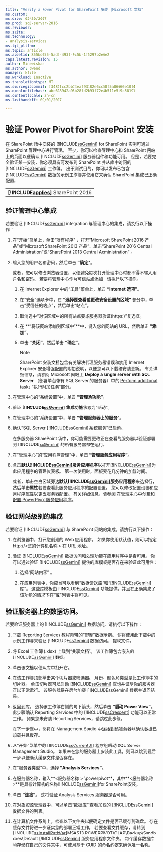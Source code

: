 ```yaml
---
title: "Verify a Power Pivot for SharePoint 安装 |Microsoft 文档"
ms.custom: 
ms.date: 03/20/2017
ms.prod: sql-server-2016
ms.reviewer: 
ms.suite: 
ms.technology:
- analysis-services
ms.tgt_pltfrm: 
ms.topic: article
ms.assetid: 855bd055-5ad3-493f-9c5b-1f5297b2e6e2
caps.latest.revision: 15
author: Minewiskan
ms.author: owend
manager: kfile
ms.workload: Inactive
ms.translationtype: MT
ms.sourcegitcommit: f3481fcc2bb74eaf93182e6cc58f5a06666e10f4
ms.openlocfilehash: abc618942a95b28fd2b93f72e4b511e519c58191
ms.contentlocale: zh-cn
ms.lasthandoff: 09/01/2017

---
```

# <a name="verify-a-power-pivot-for-sharepoint-installation"></a>验证 Power Pivot for SharePoint 安装
  在 SharePoint 场中安装的 [!INCLUDE[ssGemini](../../../includes/ssgemini-md.md)] for SharePoint 实例可通过 SharePoint 管理中心进行管理。 至少，你可以检查管理中心和 SharePoint 网站上的页面以便确认 [!INCLUDE[ssGemini](../../../includes/ssgemini-md.md)] 服务器组件和功能可用。 但是，若要完全验证某一安装，你必须具有可发布到 SharePoint 并从库中访问的 [!INCLUDE[ssGemini](../../../includes/ssgemini-md.md)] 工作簿。 出于测试目的，你可以发布已包含 [!INCLUDE[ssGemini](../../../includes/ssgemini-md.md)] 数据的示例工作簿并使用它来确认 SharePoint 集成已正确配置。  
  
||  
|-|  
|**[!INCLUDE[applies](../../../includes/applies-md.md)]** SharePoint 2016 | SharePoint 2013|  
  
##  <a name="verifyinstall"></a> 验证管理中心集成  
 若要验证 [!INCLUDE[ssGemini](../../../includes/ssgemini-md.md)] integration 与管理中心的集成，请执行以下操作：  
  
1.  在“开始”菜单上，单击“所有程序” ，打开“Microsoft SharePoint 2016 产品”或“Microsoft SharePoint 2013 产品”，单击“SharePoint 2016 Central Administration”或“SharePoint 2013 Central Administration” 。  
  
2.  输入您的用户名和密码，然后单击 **“确定”**。  
  
     或者，您可以修改浏览器设置，以便避免每次打开管理中心时都不得不输入用户名和密码。 若要将管理中心作为可信站点添加，请执行以下操作。  
  
    1.  在 Internet Explorer 中的“工具”菜单上，单击 **“Internet 选项”**。  
  
    2.  在“安全”选项卡中，在 **“选择要查看或更改安全设置的区域”** 部分中，单击“受信任的站点”，然后单击“站点”。  
  
    3.  取消选中“对该区域中的所有站点要求服务器验证(https:)”复选框。  
  
    4.  在 **“将该网站添加到区域中”**中，键入您的网站的 URL，然后单击 **“添加”**。  
  
    5.  单击 **“关闭”**，然后单击 **“确定”**。  
  
        > [!NOTE]  
        >  SharePoint 安装文档包含有关解决代理服务器错误和禁用 Internet Explorer 安全增强配置的附加说明，以便您可以下载和安装更新。 有关详细信息，请参阅 Microsoft 网站上 **Deploy a single server with SQL Server** （部署单台带有 SQL Server 的服务器）中的 [Perform additional tasks](http://go.microsoft.com/fwlink/?LinkId=177754) “执行附加任务”部分。  
  
3.  在管理中心的“系统设置”中，单击 **“管理场功能”**。  
  
4.  验证 **[!INCLUDE[ssGemini](../../../includes/ssgemini-md.md)] 集成功能**状态为“活动”。  
  
5.  在管理中心的“系统设置”中，单击 **“管理服务器上的服务”**。  
  
6.  确认“SQL Server [!INCLUDE[ssGemini](../../../includes/ssgemini-md.md)] 系统服务”已启动。  
  
     在多服务器 SharePoint 场中，你可能需要更改正在查看的服务器以验证部署到 [!INCLUDE[ssGemini](../../../includes/ssgemini-md.md)] 的所有服务器都在运行。  
  
7.  在“管理中心”的“应用程序管理”中，单击 **“管理服务应用程序”**。  
  
8.  单击**默认[!INCLUDE[ssGemini](../../../includes/ssgemini-md.md)]服务应用程序**以打开[!INCLUDE[ssGemini](../../../includes/ssgemini-md.md)]为此应用程序的管理仪表板。 第一次使用时，面板要花几分钟的加载时间。  
  
     或者，单击空白区域旁边**默认[!INCLUDE[ssGemini](../../../includes/ssgemini-md.md)]服务应用程序**来选择行，然后单击**属性**若要查看此服务应用程序的配置设置。 您可以修改配置设置和应用程序属性以更改服务器配置。 有关详细信息，请参阅 [在管理中心中创建和配置 PowerPivot 服务应用程序](../../../analysis-services/power-pivot-sharepoint/create-and-configure-power-pivot-service-application-in-ca.md)。  
  
## <a name="verify-integration-at-the-site-level"></a>验证网站级别的集成  
 若要验证 [!INCLUDE[ssGemini](../../../includes/ssgemini-md.md)] 与 SharePoint 网站的集成，请执行以下操作：  
  
1.  在浏览器中，打开您创建的 Web 应用程序。 如果你使用默认值，则可以指定 http://\<您的计算机名称 > 在 URL 地址。  
  
2.  验证 [!INCLUDE[ssGemini](../../../includes/ssgemini-md.md)] 数据访问和处理功能在应用程序中是否可用。 你可以通过验证 [!INCLUDE[ssGemini](../../../includes/ssgemini-md.md)] 提供的库模板是否存在来验证此可用性：  
  
    1.  选择“网站内容” 。  
  
    2.  在应用列表中，你应当可以看到“数据馈送库”和“[!INCLUDE[ssGemini](../../../includes/ssgemini-md.md)] 库”。 这些库模板由 [!INCLUDE[ssGemini](../../../includes/ssgemini-md.md)] 功能提供，并且在正确集成了该功能的情况下在“库”列表中将可见。  
  
## <a name="verify-data-access-on-the-server"></a>验证服务器上的数据访问。  
 若要验证服务器上的 [!INCLUDE[ssGemini](../../../includes/ssgemini-md.md)] 数据访问，请执行以下操作：  
  
1.  [下载](http://go.microsoft.com/fwlink/?LinkID=219108) Reporting Services 教程附带的“野餐”数据示例。 你将使用此下载中的示例工作簿来验证 [!INCLUDE[ssGemini](../../../includes/ssgemini-md.md)] 数据访问。 提取文件。  
  
2.  将 Excel 工作簿 (.xlsx) 上载到“共享文档”。 该工作簿包含嵌入的 [!INCLUDE[ssGemini](../../../includes/ssgemini-md.md)] 数据。  
  
3.  单击该文档以便从库中打开它。  
  
4.  在该工作簿顶部单击某个切片器或筛选器。 月份、颜色和类型是此工作簿中的切片器。 单击切片器可以启动 [!INCLUDE[ssGemini](../../../includes/ssgemini-md.md)] 查询并证明你的服务器可以正常运行。 该服务器将在后台加载 [!INCLUDE[ssGemini](../../../includes/ssgemini-md.md)] 数据并返回结果。  
  
5.  返回到库。 选择该工作簿右侧的向下箭头，然后单击 **“启动 Power View”**。 此步骤确认 Reporting Services 中的 [!INCLUDE[ssCrescent](../../../includes/sscrescent-md.md)] 功能可以正常工作。 如果您未安装 Reporting Services，请跳过此步骤。  
  
     在下一步骤中，您将在 Management Studio 中连接到该服务器以确认数据已加载并且缓存。  
  
6.  从“开始”菜单中的 [!INCLUDE[ssCurrentUI](../../../includes/sscurrentui-md.md)] 程序组启动 SQL Server Management Studio。 如果未在您的服务器上安装此工具，则可以跳到最后一步以便确认缓存文件是否存在。  
  
7.  在“服务器类型”中，选择 **“Analysis Services”**。  
  
8.  在服务器名称，输入**\<服务器名称 > \powerpivot**，其中**\<服务器名称 >**是具有计算机的名称[!INCLUDE[ssGemini](../../../includes/ssgemini-md.md)]for SharePoint安装。  
  
9. 单击 **“连接”**。 这将验证 Analysis Services 服务器是否可用。  
  
10. 在对象资源管理器中，可以单击“数据库”  查看加载的 [!INCLUDE[ssGemini](../../../includes/ssgemini-md.md)] 数据文件的列表。  
  
11. 在计算机文件系统上，检查以下文件夹以便确定文件是否已缓存到磁盘。 存在缓存文件将进一步证实您的部署正常工作。 若要查看文件缓存，请转到 [!INCLUDE[ssInstallPathVar](../../../includes/ssinstallpathvar-md.md)]MSAS13.POWERPIVOT\OLAP\Backup\Sandboxes\Default [!INCLUDE[ssGemini](../../../includes/ssgemini-md.md)] 服务应用程序文件夹。 每个缓存数据库均存储在自己的文件夹中，可使用基于 GUID 的命名约定来确保唯一名称。  
  
  


